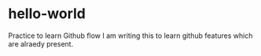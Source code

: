 # hello-world
Practice to learn Github flow
I am writing this to learn github features which are alraedy present.
